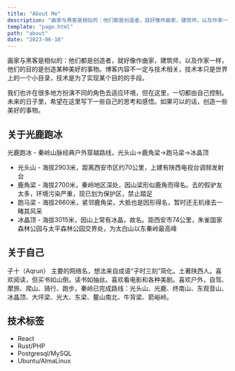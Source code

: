 ```yaml
---
title: "About Me"
description: "画家与黑客是相似的：他们都是创造者，就好像作曲家，建筑师，以及作家一样，他们的目的是创造某种美好的事物"
template: "page.html"
path: "about"
date: "2023-06-18"
---
```


画家与黑客是相似的：他们都是创造者，就好像作曲家，建筑师，以及作家一样，他们的目的是创造某种美好的事物。博客内容不一定与技术相关，技术本只是世界上的一个小目录，技术是为了实现某个目的的手段。

我们也许在很多地方扮演不同的角色去适应环境，但在这里，一切都由自己控制。未来的日子里，希望在这里写下一些自己的思考和感悟。如果可以的话，创造一些美好的事物。

## 关于光鹿跑冰

光鹿跑冰 - 秦岭山脉经典户外穿越路线，光头山->鹿角梁->跑马梁->冰晶顶

* 光头山 - 海拔2903米，距离西安市区约70公里，上建有陕西电视台调频发射台
* 鹿角梁 - 海拔2700米，秦岭地区深处，因山梁形似鹿角而得名。去的假驴友太多，环境污染严重，现已划为保护区，禁止踏足
* 跑马梁 - 海拔2660米，紧邻鹿角梁，大抵也是因形得名，暂时还无机缘去一睹其风采
* 冰晶顶 - 海拔3015米，因山上常有冰晶，故名。距西安市74公里，朱雀国家森林公园与太平森林公园交界处，为太白山以东秦岭最高峰

## 关于自己

子十（Aqrun） 主要的网络名，想法来自成语“子时三刻”简化。土著陕西人。喜欢阅读，但买书如山倒，读书如抽丝。喜欢看电影和各种美剧。喜欢户外，自驾、摩旅、爬山、骑行、跑步。秦岭已完成路线：光头山、光鹿、终南山、东观音山、冰晶顶、大坪梁、光大、东梁、鳌山南北、牛背梁、箭峪岭。

## 技术标签

* React
* Rust/PHP
* Postgresql/MySQL
* Ubuntu/AlmaLinux

